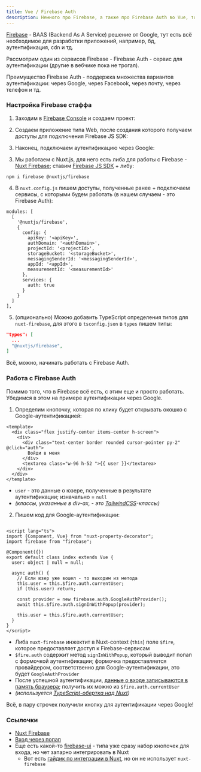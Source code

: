 ```yaml
---
title: Vue / Firebase Auth
description: Немного про Firebase, а также про Firebase Auth во Vue, точнее в Nuxt
---
```


[Firebase](https://firebase.google.com/) - BAAS (Backend As A Service) решение от Google, тут есть всё необходимое для разработки приложений, например, бд, аутентификация, cdn и тд.

Рассмотрим один из сервисов Firebase - Firebase Auth - сервис для аутентификации (другие в вебчике пока не трогал).

Преимущество Firebase Auth - поддержка множества вариантов аутентификации: через Google, через Facebook, через почту, через телефон и тд.

### Настройка Firebase стаффа 

1. Заходим в [Firebase Console](https://console.firebase.google.com/) и создаем проект:

<img-swiper>
  <img-block src="/images/dev/vue/firebase/project-creation-1.jpg" alt="Firebase Console"></img-block>
  <img-block src="/images/dev/vue/firebase/project-creation-2.jpg" alt="Обзываем проект"></img-block>
  <img-block src="/images/dev/vue/firebase/project-creation-3.jpg" alt="Подключаем Google Analytics"></img-block>
  <img-block src="/images/dev/vue/firebase/project-creation-4.jpg" alt="Выбираем дефолтовый GA-акк"></img-block>
</img-swiper>

2. Создаем приложение типа Web, после создания которого получаем доступы для подключения Firebase JS SDK:

<img-swiper>
  <img-block src="/images/dev/vue/firebase/web-app-creation-1.jpg" alt="Обзываем приложение"></img-block>
  <img-block src="/images/dev/vue/firebase/web-app-creation-2.jpg" alt="Получаем доступы"></img-block>
</img-swiper>

3. Наконец, подключаем аутентификацию через Google:

<img-swiper>
  <img-block src="/images/dev/vue/firebase/auth-panel.jpg" alt="Панель провайдеров аутентификации"></img-block>
</img-swiper>



3. Мы работаем с Nuxt.js, для него есть либа для работы с Firebase - [Nuxt Firebase](https://firebase.nuxtjs.org/); ставим [Firebase JS SDK](https://firebase.google.com/docs/reference/js) + либу:

```
npm i firebase @nuxtjs/firebase
```


4. В `nuxt.config.js` пишем доступы, полученные ранее + подключаем сервисы, с которыми будем работать (в нашем случаем - это Firebase Auth):

```
modules: [
  [
    '@nuxtjs/firebase',
    {
      config: {
        apiKey: '<apiKey>',
        authDomain: '<authDomain>',
        projectId: '<projectId>',
        storageBucket: '<storageBucket>',
        messagingSenderId: '<messagingSenderId>',
        appId: '<appId>',
        measurementId: '<measurementId>'
      },
      services: {
        auth: true
      }
    }
  ]
],
```

5. (опционально) Можно добавить TypeScript определения типов для `nuxt-firebase`, для этого в `tsconfig.json` в `types` пишем типы:

```json
"types": [
  ...
  "@nuxtjs/firebase",
]
```

Всё, можно, начинать работать с Firebase Auth.

### Работа с Firebase Auth

Помимо того, что в Firebase всё есть, с этим еще и просто работать. Убедимся в этом на примере аутентификации через Google.

1. Определим кнопочку, которая по клику будет открывать окошко с Google-аутентификацией:

```vue
<template>
  <div class="flex justify-center items-center h-screen">
    <div>
      <div class="text-center border rounded cursor-pointer py-2" @click="auth">
        Войди в меня
      </div>
      <textarea class="w-96 h-52 ">{{ user }}</textarea>
    </div>
  </div>
</template>
```

  - `user` - это данные о юзере, полученные в результате аутентификации; изначально = `null`
  - *(классы, указанные в div-ах, - это [TailwindCSS](https://tailwindcss.com/)-классы)*

2. Пишем код для Google-аутентификации:

```vue

<script lang="ts">
import {Component, Vue} from "nuxt-property-decorator";
import firebase from "firebase";

@Component({})
export default class index extends Vue {
  user: object | null = null;

  async auth() {
    // Если юзер уже вошел - то выходим из метода
    this.user = this.$fire.auth.currentUser;
    if (this.user) return;
  
    const provider = new firebase.auth.GoogleAuthProvider();
    await this.$fire.auth.signInWithPopup(provider);
    
    this.user = this.$fire.auth.currentUser;
  }
}
</script>
```
  
  - Либа `nuxt-firebase` инжектит в Nuxt-context (`this`) поле `$fire`, которое предоставляет доступ к Firebase-сервисам
  - `$fire.auth` содержит метод `signInWithPopup`, который выводит попап с формочкой аутентификации; формочка предоставляется провайдером, соответственно для Google-аутентификации, это будет `GoogleAuthProvider` 
  - После успешной аутентификации, [данные о входе записываются в память браузера](https://firebase.google.com/docs/auth/web/auth-state-persistence); получить их можно из `$fire.auth.currentUser`
  - *(используется [TypeScript-обертка над Nuxt](https://github.com/nuxt-community/nuxt-property-decorator))* 
  
Всё, в пару строчек получили кнопку для аутентификации через Google!

### Ссылочки

- [Nuxt Firebase](https://firebase.nuxtjs.org/)
- [Вход через попап](https://dev.to/thomas_ph35/google-login-with-firebase-and-nuxt-31kk)
- Еще есть какой-то [firebase-ui](https://firebase.google.com/docs/auth/web/firebaseui) - типа уже сразу набор кнопочек для входа, но чет запарно интегрировать в Nuxt
  - Вот есть [гайдик по интеграции в Nuxt](https://www.reddit.com/r/Nuxt/comments/9ja4jt/firebaseui_in_nuxt/), но он не использует `nuxt-firebase`
  
